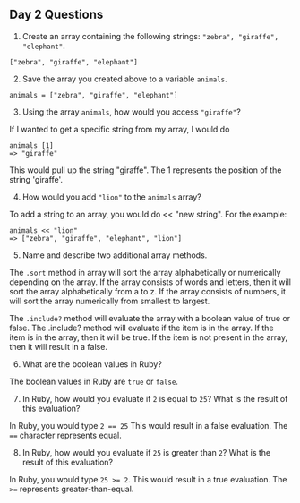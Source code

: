 ## Day 2 Questions

1. Create an array containing the following strings: `"zebra", "giraffe", "elephant"`.

```
["zebra", "giraffe", "elephant"]
```

2. Save the array you created above to a variable `animals`.

```
animals = ["zebra", "giraffe", "elephant"]
```

3. Using the array `animals`, how would you access `"giraffe"`?

If I wanted to get a specific string from my array, I would do

```
animals [1]
=> "giraffe"
```
This would pull up the string "giraffe". The 1 represents the position of the string 'giraffe'.

4. How would you add `"lion"` to the `animals` array?

To add a string to an array, you would do << "new string". For the example:

```
animals << "lion"
=> ["zebra", "giraffe", "elephant", "lion"]
```

5. Name and describe two additional array methods.

The `.sort` method in array will sort the array alphabetically or numerically depending on the array. If the array consists of words and letters, then it will sort the array alphabetically from a to z. If the array consists of numbers, it will sort the array numerically from smallest to largest.

The `.include?` method will evaluate the array with a boolean value of true or false. The .include? method will evaluate if the item is in the array. If the item is in the array, then it will be true. If the item is not present in the array, then it will result in a false.

6. What are the boolean values in Ruby?

The boolean values in Ruby are `true` or `false`.

7. In Ruby, how would you evaluate if `2` is equal to `25`? What is the result of this evaluation?

In Ruby, you would type `2 == 25` This would result in a false evaluation. The `==` character represents equal.

8. In Ruby, how would you evaluate if `25` is greater than `2`? What is the result of this evaluation?

In Ruby, you would type `25 >= 2`. This would result in a true evaluation. The `>=` represents greater-than-equal.
